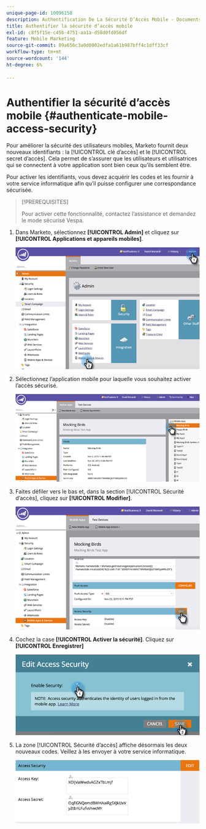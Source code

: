 ```yaml
---
unique-page-id: 10096158
description: Authentification De La Sécurité D’Accès Mobile - Documents Marketo - Documentation Du Produit
title: Authentifier la sécurité d’accès mobile
exl-id: c8f5f15e-c45b-4751-aa1a-d58d0fd056df
feature: Mobile Marketing
source-git-commit: 09a656c3a0d0002edfa1a61b987bff4c1dff33cf
workflow-type: tm+mt
source-wordcount: '144'
ht-degree: 6%

---
```


# Authentifier la sécurité d’accès mobile {#authenticate-mobile-access-security}

Pour améliorer la sécurité des utilisateurs mobiles, Marketo fournit deux nouveaux identifiants : la [!UICONTROL clé d’accès] et le [!UICONTROL secret d’accès]. Cela permet de s’assurer que les utilisateurs et utilisatrices qui se connectent à votre application sont bien ceux qu’ils semblent être.

Pour activer les identifiants, vous devez acquérir les codes et les fournir à votre service informatique afin qu’il puisse configurer une correspondance sécurisée.

>[!PREREQUISITES]
>
>Pour activer cette fonctionnalité, contactez l’assistance et demandez le mode sécurisé Vespa.

1. Dans Marketo, sélectionnez **[!UICONTROL Admin]** et cliquez sur **[!UICONTROL Applications et appareils mobiles]**.

   ![](assets/image2015-12-1-14-3a36-3a30.png)

1. Sélectionnez l’application mobile pour laquelle vous souhaitez activer l’accès sécurisé.

   ![](assets/image2015-12-2-10-3a18-3a6.png)

1. Faites défiler vers le bas et, dans la section [!UICONTROL Sécurité d’accès], cliquez sur **[!UICONTROL Modifier]**.

   ![](assets/image2015-12-1-14-3a41-3a37.png)

1. Cochez la case **[!UICONTROL Activer la sécurité]**. Cliquez sur **[!UICONTROL Enregistrer]**

   ![](assets/image2015-12-1-14-3a54-3a0.png)

1. La zone [!UICONTROL Sécurité d’accès] affiche désormais les deux nouveaux codes. Veillez à les envoyer à votre service informatique.

   ![](assets/image2015-12-1-14-3a57-3a34.png)
